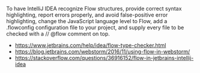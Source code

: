 To have IntelliJ IDEA recognize Flow structures, provide correct syntax highlighting, report errors properly, and avoid false-positive error highlighting, change the JavaScript language level to Flow, add a .flowconfig configuration file to your project, and supply every file to be checked with a // @flow comment on top.

- https://www.jetbrains.com/help/idea/flow-type-checker.html
- https://blog.jetbrains.com/webstorm/2016/11/using-flow-in-webstorm/
- https://stackoverflow.com/questions/36916152/flow-in-jetbrains-intellij-idea
